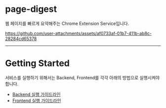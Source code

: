 # page-digest

웹 페이지를 빠르게 요약해주는 Chrome Extension Service입니다.


https://github.com/user-attachments/assets/af0733af-01b7-411b-ab8c-28284cd65378


---

# Getting Started

서비스를 실행하기 위해서는 Backend, Frontend를 각각 아래의 방법으로 실행시켜야 합니다.

- [Backend 실행 가이드라인](./backend/README.md)
- [Frontend 실행 가이드라인](./frontend/README.md)
